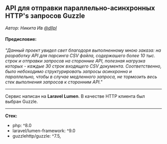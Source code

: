 <h2>API для отправки параллельно-асинхронных HTTP's запросов Guzzle</h2>
<em>Автор: Никита Ив <a href='https://github.com/dllpl/'>@dllpl</a></em><br>
<h4>Предисловие:</h4>
<em>"Данный проект увидел свет благодоря выполненному мною заказа: на разработку API для парсинга СSV файла, содержашего более 10 тыс. строк и отправки запросов на сторонние API, полезная нагрузка которых - каждые 30 строк входящего CSV документа. Соответственно, было небоходимо структурировать запросы асинхронно и параллельно, чтобы в случае медленного запроса, не тормозить весь стек выполнения запросов к сторонним API."</em>
<hr>
<p> 
Сервис написан на <strong>Laravel Lumen</strong>. В качестве HTTP клиента был выбран Guzzle. <br>
</p>    
<hr>
<strong>Стек:</strong>
<ul>
    <li>
        php: ^8.0
    </li>
    <li>
        laravel/lumen-framework: ^9.0
    </li>
    <li>
        guzzlehttp/guzzle: ^7.5,
    </li>
</ul>

